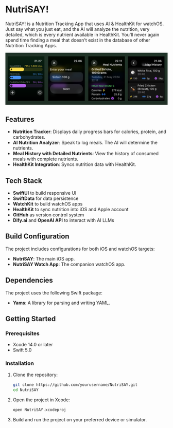# NutriSAY!

NutriSAY! is a Nutrition Tracking App that uses AI & HealthKit for watchOS. 
Just say what you just eat, and the AI will analyze the nutrition, very detailed, which is every nutrient available in HealthKit. 
You'll never again spend time finding a meal that doesn't exist in the database of other Nutrition Tracking Apps.

![Nutrisay Screenshot](screenshot_nutrisay.png)

## Features

- **Nutrition Tracker**: Displays daily progress bars for calories, protein, and carbohydrates.
- **AI Nutrition Analyzer**: Speak to log meals. The AI will determine the nutrients.
- **Meal History with Detailed Nutrients**: View the history of consumed meals with complete nutrients.
- **HealthKit Integration**: Syncs nutrition data with HealthKit.

## Tech Stack

- **SwiftUI** to build responsive UI
- **SwiftData** for data persistence
- **WatchKit** to build watchOS apps
- **HealthKit** to sync nutrition into iOS and Apple account
- **GitHub** as version control system
- **Dify.ai** and **OpenAI API** to interact with AI LLMs

## Build Configuration

The project includes configurations for both iOS and watchOS targets:

- **NutriSAY**: The main iOS app.
- **NutriSAY Watch App**: The companion watchOS app.

## Dependencies

The project uses the following Swift package:

- **Yams**: A library for parsing and writing YAML.

## Getting Started

### Prerequisites

- Xcode 14.0 or later
- Swift 5.0

### Installation

1. Clone the repository:
    ```sh
    git clone https://github.com/yourusername/NutriSAY.git
    cd NutriSAY
    ```

2. Open the project in Xcode:
    ```sh
    open NutriSAY.xcodeproj
    ```

3. Build and run the project on your preferred device or simulator.

